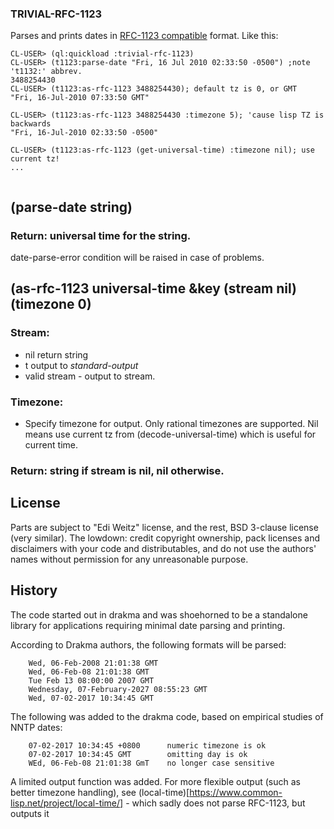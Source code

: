 ### TRIVIAL-RFC-1123

Parses and prints dates in [RFC-1123 compatible](https://tools.ietf.org/html/rfc1123) format.  Like this:
```
CL-USER> (ql:quickload :trivial-rfc-1123)
CL-USER> (t1123:parse-date "Fri, 16 Jul 2010 02:33:50 -0500") ;note 't1132:' abbrev.
3488254430
CL-USER> (t1123:as-rfc-1123 3488254430); default tz is 0, or GMT
"Fri, 16-Jul-2010 07:33:50 GMT"

CL-USER> (t1123:as-rfc-1123 3488254430 :timezone 5); 'cause lisp TZ is backwards
"Fri, 16-Jul-2010 02:33:50 -0500"

CL-USER> (t1123:as-rfc-1123 (get-universal-time) :timezone nil); use current tz!
...


```
## (parse-date string)

### Return: universal time for the string.

date-parse-error condition will be raised in case of problems.

## (as-rfc-1123 universal-time &key (stream nil) (timezone 0)

### Stream:
- nil return string
- t output to *standard-output*
- valid stream - output to stream.

### Timezone:
- Specify timezone for output.  Only rational timezones are supported.  Nil means use current tz from (decode-universal-time) which is useful for current time.

### Return: string if stream is nil, nil otherwise.

## License

Parts are subject to "Edi Weitz" license, and the rest, BSD 3-clause license (very similar).  The lowdown: credit copyright ownership, pack licenses and disclaimers with your code and distributables, and do not use the authors' names without permission for any unreasonable purpose.

## History

The code started out in drakma and was shoehorned to be a standalone library for applications requiring minimal date parsing and printing.

According to Drakma authors, the following formats will be parsed:

```
    Wed, 06-Feb-2008 21:01:38 GMT
    Wed, 06-Feb-08 21:01:38 GMT
    Tue Feb 13 08:00:00 2007 GMT
    Wednesday, 07-February-2027 08:55:23 GMT
    Wed, 07-02-2017 10:34:45 GMT
```
The following was added to the drakma code, based on empirical studies of NNTP dates:
```
    07-02-2017 10:34:45 +0800      numeric timezone is ok
    07-02-2017 10:34:45 GMT        omitting day is ok
	WEd, 06-Feb-08 21:01:38 GmT    no longer case sensitive
```

A limited output function was added.  For more flexible output (such as better timezone handling), see (local-time)[https://www.common-lisp.net/project/local-time/] - which sadly does not parse RFC-1123, but outputs it
